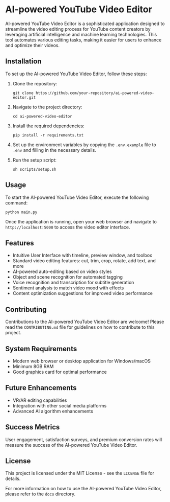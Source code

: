 # AI-powered YouTube Video Editor

AI-powered YouTube Video Editor is a sophisticated application designed to streamline the video editing process for YouTube content creators by leveraging artificial intelligence and machine learning technologies. This tool automates various editing tasks, making it easier for users to enhance and optimize their videos.

## Installation

To set up the AI-powered YouTube Video Editor, follow these steps:

1. Clone the repository:
   ```
   git clone https://github.com/your-repository/ai-powered-video-editor.git
   ```
2. Navigate to the project directory:
   ```
   cd ai-powered-video-editor
   ```
3. Install the required dependencies:
   ```
   pip install -r requirements.txt
   ```
4. Set up the environment variables by copying the `.env.example` file to `.env` and filling in the necessary details.

5. Run the setup script:
   ```
   sh scripts/setup.sh
   ```

## Usage

To start the AI-powered YouTube Video Editor, execute the following command:

```
python main.py
```

Once the application is running, open your web browser and navigate to `http://localhost:5000` to access the video editor interface.

## Features

- Intuitive User Interface with timeline, preview window, and toolbox
- Standard video editing features: cut, trim, crop, rotate, add text, and more
- AI-powered auto-editing based on video styles
- Object and scene recognition for automated tagging
- Voice recognition and transcription for subtitle generation
- Sentiment analysis to match video mood with effects
- Content optimization suggestions for improved video performance

## Contributing

Contributions to the AI-powered YouTube Video Editor are welcome! Please read the `CONTRIBUTING.md` file for guidelines on how to contribute to this project.

## System Requirements

- Modern web browser or desktop application for Windows/macOS
- Minimum 8GB RAM
- Good graphics card for optimal performance

## Future Enhancements

- VR/AR editing capabilities
- Integration with other social media platforms
- Advanced AI algorithm enhancements

## Success Metrics

User engagement, satisfaction surveys, and premium conversion rates will measure the success of the AI-powered YouTube Video Editor.

## License

This project is licensed under the MIT License - see the `LICENSE` file for details.

For more information on how to use the AI-powered YouTube Video Editor, please refer to the `docs` directory.
